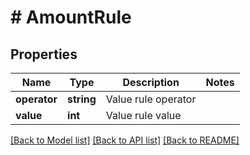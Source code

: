 # # AmountRule

## Properties

Name | Type | Description | Notes
------------ | ------------- | ------------- | -------------
**operator** | **string** | Value rule operator |
**value** | **int** | Value rule value |

[[Back to Model list]](../../README.md#models) [[Back to API list]](../../README.md#endpoints) [[Back to README]](../../README.md)
